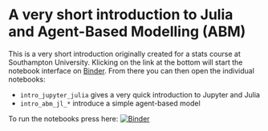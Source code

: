 # A very short introduction to Julia and Agent-Based Modelling (ABM)

This is a very short introduction originally created for a stats course at Southampton University. Klicking on the link at the bottom will start the notebook interface on [Binder](https://mybinder.org/). From there you can then open the individual notebooks: 
* `intro_jupyter_julia` gives a very quick introduction to Jupyter and Julia
* `intro_abm_jl_*` introduce a simple agent-based model
 
To run the notebooks press here:
[![Binder](https://mybinder.org/badge_logo.svg)](https://mybinder.org/v2/gh/mhinsch/julia_abm_intro/master)
